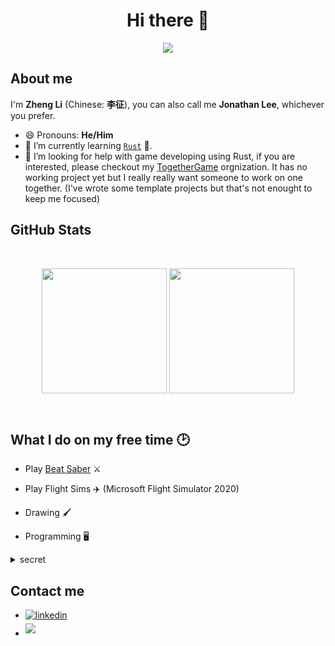 <p align="center">
    <h1 align="center"> Hi there 👋</h1>
</p>

<p align="center">
  <a align="center" href="https://github.com/DenverCoder1/readme-typing-svg"><img src="https://readme-typing-svg.herokuapp.com?&font=IBM+Plex+Sans&color=9eecff&size=25&lines=Welcome+to+my+GitHub+profile!;" /></a>
</p>

## About me

I'm **Zheng Li** (Chinese: **李征**), you can also call me **Jonathan Lee**, whichever you prefer.

- 😄 Pronouns: **He/Him**
- 🌱 I’m currently learning [`Rust`](https://www.rust-lang.org/) 🦀.
- 🤔 I’m looking for help with game developing using Rust, if you are interested, please checkout my [TogetherGame](https://github.com/TogetherGame) orgnization. It has no working project yet but I really really want someone to work on one together. (I've wrote some template projects but that's not enought to keep me focused)

## GitHub Stats

</br>
<p align="center">
    <img align="center" height="200em" src="https://github-readme-stats.vercel.app/api?username=J-ZhengLi&show_icons=true&include_all_commits=true&theme=tokyonight" />
    <img align="center" height="200em" src="https://github-readme-stats.vercel.app/api/top-langs/?username=J-ZhengLi&layout=compact&theme=tokyonight" />
</p>
</br>

## What I do on my free time 🕑

- Play [Beat Saber](https://beatsaber.com/) ⚔️

- Play Flight Sims ✈️ (Microsoft Flight Simulator 2020)

- Drawing 🖌️

- Programming 🖥️

<details>
<summary>secret</summary>

- Watching V-tubers 😖 (My new oshi(s): <img height="50px" src="https://static.miraheze.org/hololivewiki/thumb/0/07/Fuwamoco.png/450px-Fuwamoco.png">)

</details>


## Contact me

<ul>
<li>
<a href="https://www.linkedin.com/in/jonathan-lee-42170319b/" target="_blank">
<img src="https://img.shields.io/badge/linkedin:   Jonathan Lee-%2300acee.svg?color=405DE6&style=for-the-badge&logo=linkedin&logoColor=white" alt=linkedin style="margin-bottom: 5px;"/>
</a>
</li>
<li>
<a href="mailto:lizhengghengj@gmail.com" target="_blank">
<img src="https://img.shields.io/badge/gmail:        Jonathan Lee-%23EA4335.svg?style=for-the-badge&logo=gmail&logoColor=white" style="margin-bottom: 5px;" />
</a>
</li>
</ul>
